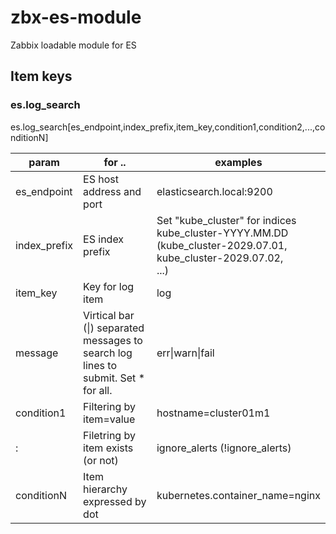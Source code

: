 # zbx-es-module
Zabbix loadable module for ES

## Item keys

### es.log_search

es.log_search[es_endpoint,index_prefix,item_key,condition1,condition2,...,conditionN]

|param|for ..|examples|
|---|---|---|
|es_endpoint|ES host address and port|elasticsearch.local:9200|
|index_prefix|ES index prefix|Set "kube_cluster" for indices <br>kube_cluster-YYYY.MM.DD<br>(kube_cluster-2029.07.01,<br>kube_cluster-2029.07.02,<br>...)|
|item_key|Key for log item|log|
|message|Virtical bar (&#124;) separated messages to search log lines to submit. Set * for all.|err&#124;warn&#124;fail|
|condition1|Filtering by item=value|hostname=cluster01m1|
|:|Filetring by item exists (or not)|ignore_alerts (!ignore_alerts)|
|conditionN|Item hierarchy expressed by dot|kubernetes.container_name=nginx|
